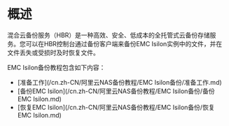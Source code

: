 # 概述

混合云备份服务（HBR）是一种高效、安全、低成本的全托管式云备份存储服务。您可以在HBR控制台通过备份客户端来备份EMC Isilon实例中的文件，并在文件丢失或受损时及时恢复文件。

EMC Isilon备份教程包含如下内容：

-   [准备工作](/cn.zh-CN/阿里云NAS备份教程/EMC Isilon备份/准备工作.md)
-   [备份EMC Isilon](/cn.zh-CN/阿里云NAS备份教程/EMC Isilon备份/备份EMC Isilon.md)
-   [恢复EMC Isilon](/cn.zh-CN/阿里云NAS备份教程/EMC Isilon备份/恢复EMC Isilon.md)

